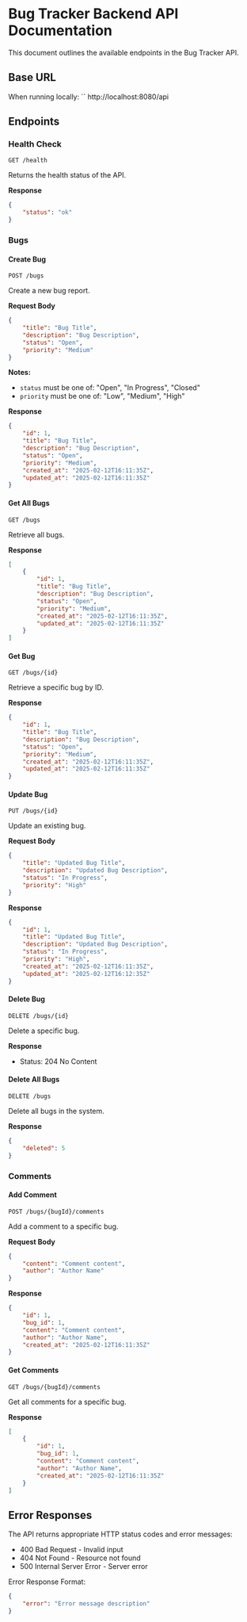 # Bug Tracker Backend API Documentation

This document outlines the available endpoints in the Bug Tracker API.

## Base URL

When running locally: ``
http://localhost:8080/api
## Endpoints

### Health Check

```
GET /health
```

Returns the health status of the API.

**Response**
```json
{
    "status": "ok"
}
```

### Bugs

#### Create Bug
```
POST /bugs
```

Create a new bug report.

**Request Body**
```json
{
    "title": "Bug Title",
    "description": "Bug Description",
    "status": "Open",
    "priority": "Medium"
}
```

**Notes:**
- `status` must be one of: "Open", "In Progress", "Closed"
- `priority` must be one of: "Low", "Medium", "High"

**Response**
```json
{
    "id": 1,
    "title": "Bug Title",
    "description": "Bug Description",
    "status": "Open",
    "priority": "Medium",
    "created_at": "2025-02-12T16:11:35Z",
    "updated_at": "2025-02-12T16:11:35Z"
}
```

#### Get All Bugs
```
GET /bugs
```

Retrieve all bugs.

**Response**
```json
[
    {
        "id": 1,
        "title": "Bug Title",
        "description": "Bug Description",
        "status": "Open",
        "priority": "Medium",
        "created_at": "2025-02-12T16:11:35Z",
        "updated_at": "2025-02-12T16:11:35Z"
    }
]
```

#### Get Bug
```
GET /bugs/{id}
```

Retrieve a specific bug by ID.

**Response**
```json
{
    "id": 1,
    "title": "Bug Title",
    "description": "Bug Description",
    "status": "Open",
    "priority": "Medium",
    "created_at": "2025-02-12T16:11:35Z",
    "updated_at": "2025-02-12T16:11:35Z"
}
```

#### Update Bug
```
PUT /bugs/{id}
```

Update an existing bug.

**Request Body**
```json
{
    "title": "Updated Bug Title",
    "description": "Updated Bug Description",
    "status": "In Progress",
    "priority": "High"
}
```

**Response**
```json
{
    "id": 1,
    "title": "Updated Bug Title",
    "description": "Updated Bug Description",
    "status": "In Progress",
    "priority": "High",
    "created_at": "2025-02-12T16:11:35Z",
    "updated_at": "2025-02-12T16:12:35Z"
}
```

#### Delete Bug
```
DELETE /bugs/{id}
```

Delete a specific bug.

**Response**
- Status: 204 No Content

#### Delete All Bugs
```
DELETE /bugs
```

Delete all bugs in the system.

**Response**
```json
{
    "deleted": 5
}
```

### Comments

#### Add Comment
```
POST /bugs/{bugId}/comments
```

Add a comment to a specific bug.

**Request Body**
```json
{
    "content": "Comment content",
    "author": "Author Name"
}
```

**Response**
```json
{
    "id": 1,
    "bug_id": 1,
    "content": "Comment content",
    "author": "Author Name",
    "created_at": "2025-02-12T16:11:35Z"
}
```

#### Get Comments
```
GET /bugs/{bugId}/comments
```

Get all comments for a specific bug.

**Response**
```json
[
    {
        "id": 1,
        "bug_id": 1,
        "content": "Comment content",
        "author": "Author Name",
        "created_at": "2025-02-12T16:11:35Z"
    }
]
```

## Error Responses

The API returns appropriate HTTP status codes and error messages:

- 400 Bad Request - Invalid input
- 404 Not Found - Resource not found
- 500 Internal Server Error - Server error

Error Response Format:
```json
{
    "error": "Error message description"
}
``` 